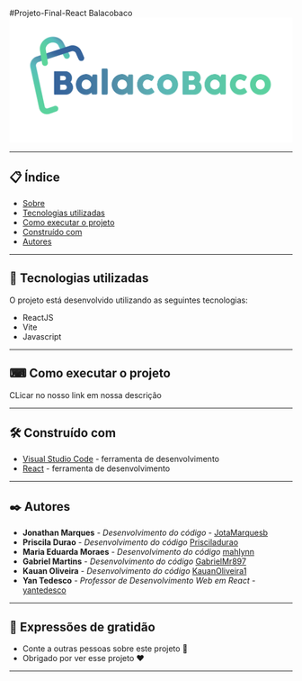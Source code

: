 #Projeto-Final-React
Balacobaco
![Logo](https://github.com/GabrielMr897/Trabalho-Final-ReactJS/blob/main/src/assets/balacobacopng.png)


 
 
--- 

## 📋 Índice

- [Sobre](#Projeto-Final-React)
- [Tecnologias utilizadas](#-tecnologias-utilizadas)
- [Como executar o projeto](#-como-executar-o-projeto)
- [Construído com](#%EF%B8%8F-construído-com)
- [Autores](#%EF%B8%8F-autores)

--- 

## 🚀 Tecnologias utilizadas

O projeto está desenvolvido utilizando as seguintes tecnologias:

- ReactJS
- Vite
- Javascript

--- 

## ⌨ Como executar o projeto

CLicar no nosso link em nossa descrição

--- 

## 🛠️ Construído com

* [Visual Studio Code](https://code.visualstudio.com/) - ferramenta de desenvolvimento
* [React](https://pt-br.reactjs.org/) - ferramenta de desenvolvimento
--- 

## ✒️ Autores

* **Jonathan Marques** - *Desenvolvimento do código* - [JotaMarquesb](https://github.com/JotaMarquesb)
* **Priscila Durao** - *Desenvolvimento do código*  [Prisciladurao](https://github.com/Prisciladurao)
* **Maria Eduarda Moraes** - *Desenvolvimento do código*  [mahlynn](https://github.com/mahlynn)
* **Gabriel Martins** - *Desenvolvimento do código*  [GabrielMr897](https://github.com/GabrielMr897)
* **Kauan Oliveira** - *Desenvolvimento do código*  [KauanOliveira1](https://github.com/KauanOliveira1)
* **Yan Tedesco** - *Professor de Desenvolvimento Web em React* - [yantedesco](https://github.com/yantedesco)
--- 
 
## 🎁 Expressões de gratidão

* Conte a outras pessoas sobre este projeto 📢
* Obrigado por ver esse projeto ❤️

--- 
